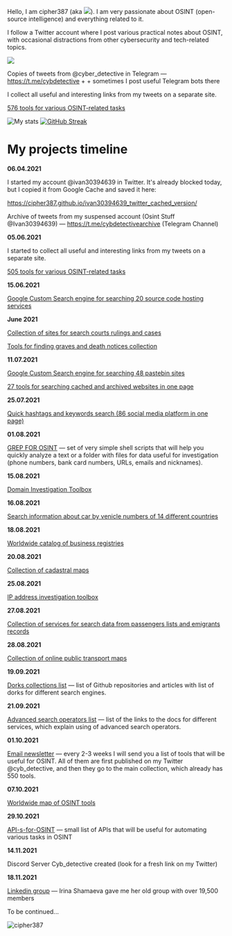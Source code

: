 
 
Hello, I am cipher387 (aka <a target="_blank" href="https://twitter.com/cyb_detective" title="My Twitter"><img src="https://img.shields.io/badge/-@cyb_detective-1ca0f1?style=flat-square&labelColor=1ca0f1&logo=twitter&logoColor=white&link=https://twitter.com/cyb_detective"></a>). I am very passionate about OSINT (open-source intelligence) and everything related to it.

I follow a Twitter account where I post various practical notes about OSINT, with occasional distractions from other cybersecurity and tech-related topics.


 <a target="_blank" href="https://twitter.com/cyb_detective" title="My Twitter"><img src="https://img.shields.io/badge/-@cyb_detective-1ca0f1?style=flat-square&labelColor=1ca0f1&logo=twitter&logoColor=white&link=https://twitter.com/cyb_detective"></a>
 
Copies of tweets from @cyber_detective in Telegram — https://t.me/cybdetective + + sometimes I post useful Telegram bots there

I collect all useful and interesting links from my tweets on a separate site. 

<a href="https://cipher387.github.io/osint_stuff_tool_collection/">576 tools for various OSINT-related tasks</a>

![My stats](https://github-readme-stats.vercel.app/api?username=cipher387&count_private=true&show_icons=true&theme=dark)
[![GitHub Streak](http://github-readme-streak-stats.herokuapp.com?user=cipher387&theme=react)](https://git.io/streak-stats)
<br/>


<h1>My projects timeline</h1>

<b>06.04.2021</b></br>

I started my account @ivan30394639 in Twitter. It's already blocked today, but I copied it from Google Cache and saved it here:

https://cipher387.github.io/ivan30394639_twitter_cached_version/

Archive of tweets from my suspensed account (Osint Stuff @Ivan30394639) — https://t.me/cybdetectivearchive (Telegram Channel)


<b>05.06.2021</b></br>

I started to collect all useful and interesting links from my tweets on a separate site. 

<a href="https://cipher387.github.io/osint_stuff_tool_collection/">505 tools for various OSINT-related tasks</a>

<b>15.06.2021</b></br>

<a href="https://cipher387.github.io/code_repository_google_custom_search_engines/">Google Custom Search engine for searching 20 source code hosting services</a>

<b>June 2021</b></br>

<a href="https://cipher387.github.io/osint_stuff_tool_collection/court_search_list.html">Collection of sites for search courts rulings and cases</a>

<a href="https://cipher387.github.io/osint_stuff_tool_collection/graves_search.html.html">Tools for finding graves and death notices collection</a>

<b>11.07.2021</b></br>

<a href="https://cipher387.github.io/pastebinsearchengines/">Google Custom Search engine for searching 48 pastebin sites</a>

<a href="https://cipher387.github.io/quickcacheandarchivesearch/">27 tools for searching cached and archived websites in one page</a>

<b>25.07.2021</b></br>

<a href="https://cipher387.github.io/hashtags_and_keywords_social_media_quick_search/">Quick hashtags and keywords search (86 social media platform in one page)</a>

<b>01.08.2021</b></br>

<a href="https://github.com/cipher387/grep_for_osint">GREP FOR OSINT</a> — set of very simple shell scripts that will help you quickly analyze a text or a folder with files for data useful for investigation (phone numbers, bank card numbers, URLs, emails and nicknames).

<b>15.08.2021</b></br>

<a href="https://cipher387.github.io/domain_investigation_toolbox/">Domain Investigation Toolbox</a>

<b>16.08.2021</b></br>

<a href="https://cipher387.github.io/venicle_number_search_toolbox/">Search information about car by venicle numbers of 14 different countries</a>

<b>18.08.2021</b></br>

<a href="https://cipher387.github.io/corporative_registry_worldwide_catalog/">Worldwide catalog of business registries</a>

<b>20.08.2021</b></br>

<a href="https://cipher387.github.io/collection_of_cadastral_maps/">Collection of cadastral maps</a>

<b>25.08.2021</b></br>

<a href="https://cipher387.github.io/domain_investigation_toolbox/ip.html">IP address investigation toolbox</a>

<b>27.08.2021</b></br>

<a href="https://cipher387.github.io/passengers_lists_and_migrants_records/" class="btn btn-primary" role="button">Collection of services for search data from passengers lists and emigrants records</a>

<b>28.08.2021</b></br>

<a href="https://cipher387.github.io/public_transport_maps/" class="btn btn-primary" role="button">Collection of online public transport maps</a>

<b>19.09.2021</b></br>

<a href="https://github.com/cipher387/Dorks-collections-list">Dorks collections list</a> — list of Github repositories and articles with list of dorks for different search engines.

<b>21.09.2021</b></br>

<a href="https://github.com/cipher387/Advanced-search-operators-list">Advanced search operators list</a> — list of the links to the docs for different services, which explain using of advanced search operators.

<b>01.10.2021</b></br>

<a href="https://www.getrevue.co/profile/cyb_detective?via=twitter-profile-webview">Email newsletter</a> — every 2-3 weeks I will send you a list of tools that will be useful for OSINT. All of them are first published on my Twitter @cyb_detective, and then they go to the main collection, which already has 550 tools.


<b>07.10.2021</b></b>

<a href="https://cipher387.github.io/osintmap/">Worldwide map of OSINT tools</a>

<b>29.10.2021</b></b>

<a href="https://github.com/cipher387/API-s-for-OSINT">API-s-for-OSINT</a> — small list of APIs that will be useful for automating various tasks in OSINT

<b>14.11.2021</b></b>

Discord Server Cyb_detective created (look for a fresh link on my Twitter)

<b>18.11.2021</b></b>

<a href="https://t.co/ZoiiCGlClv">Linkedin group</a> — Irina Shamaeva gave me her old group with over 19,500 members

To be continued...

<p align="left"> <img src="https://komarev.com/ghpvc/?username=cipher387" alt="cipher387" /> </p>
